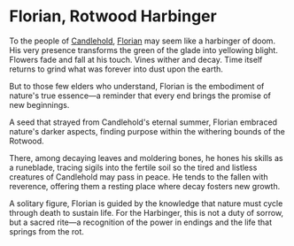 # Florian, Rotwood Harbinger

To the people of [Candlehold](../../world-of-rathe/aria/the-land-of-legends.md#candlehold), [Florian](../../heroes-of-rathe/florian-about.md) may seem like a harbinger of doom. His very presence transforms the green of the glade into yellowing blight. Flowers fade and fall at his touch. Vines wither and decay. Time itself returns to grind what was forever into dust upon the earth.

But to those few elders who understand, Florian is the embodiment of nature's true essence—a reminder that every end brings the promise of new beginnings.

A seed that strayed from Candlehold's eternal summer, Florian embraced nature's darker aspects, finding purpose within the withering bounds of the Rotwood.

There, among decaying leaves and moldering bones, he hones his skills as a runeblade, tracing sigils into the fertile soil so the tired and listless creatures of Candlehold may pass in peace. He tends to the fallen with reverence, offering them a resting place where decay fosters new growth.

A solitary figure, Florian is guided by the knowledge that nature must cycle through death to sustain life. For the Harbinger, this is not a duty of sorrow, but a sacred rite—a recognition of the power in endings and the life that springs from the rot.
